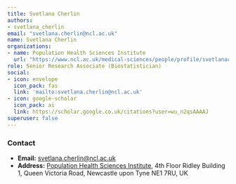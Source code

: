```yaml
---
title: Svetlana Cherlin
authors:
- svetlana_cherlin
email: "svetlana.cherlin@ncl.ac.uk"
name: Svetlana Cherlin
organizations:
- name: Population Health Sciences Institute
  url: "https://www.ncl.ac.uk/medical-sciences/people/profile/svetlanacherlin.html"
role: Senior Research Associate (Biostatistician)
social:
- icon: envelope
  icon_pack: fas
  link: 'mailto:svetlana.cherlin@ncl.ac.uk'
- icon: google-scholar
  icon_pack: ai
  link: https://scholar.google.co.uk/citations?user=wu_n2qsAAAAJ
superuser: false
---
```


### Contact

- __Email:__ [svetlana.cherlin@ncl.ac.uk](mailto:svetlana.cherlin@ncl.ac.uk)
- __Address:__ [Population Health Sciences Institute](https://www.ncl.ac.uk/medical-sciences/research/institutes/population-health/), 4th Floor Ridley Building 1, Queen Victoria Road, Newcastle upon Tyne NE1 7RU, UK
